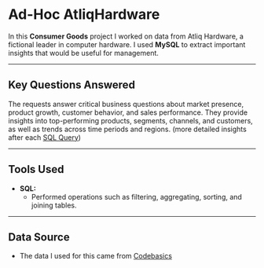 # **Ad-Hoc AtliqHardware**

In this **Consumer Goods** project I worked on data from Atliq Hardware, a fictional leader in computer hardware. I used **MySQL** to extract important insights that would be useful for management.

---

## **Key Questions Answered**

The requests answer critical business questions about market presence, product growth, customer behavior, and sales performance. They provide insights into top-performing products, segments, channels, and customers, as well as trends across time periods and regions. (more detailed insights after each [SQL Query](https://github.com/Teifoon/AdHocAtliqHardware/blob/main/SQL%20Queries))

---
## **Tools Used**
- **SQL:**  
  - Performed operations such as filtering, aggregating, sorting, and joining tables.
---
## **Data Source**
  - The data I used for this came from [Codebasics](https://codebasics.io/challenge/codebasics-resume-project-challenge/7)
